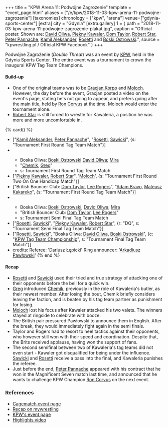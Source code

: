 +++
title = "KPW Arena 11: Podwójne Zagrożenie"
template = "event_page.html"
aliases = ["/e/kpw/2018-11-03-kpw-arena-11-podwojne-zagrozenie"]
[taxonomies]
chronology = ["kpw", "arena"]
venue=["gdynia-sports-center"]
[extra]
city = "Gdynia"
[extra.gallery]
1 = { path = "2018-11-03-kpw-arena-11-podwojne-zagrozenie-plakat.jpg", caption = "Official poster. Shown are: [David Oliwa](@/w/david-oliwa.md), [Piękny Kawaler](@/w/piekny-kawaler.md), [Dom Taylor](@/w/dom-taylor.md), [Robert Star](@/w/robert-star.md), [Peter Pannache](@/w/peter-pannache.md), [Kamil Aleksander](@/w/kamil-aleksander.md), [Rosetti](@/w/rosetti.md) and [Boski Ostrowski](@/w/ostrowski.md).", source = "kpwrestling.pl / Official KPW Facebook" }
+++

Podwójne Zagrożenie (_Double Threat_) was an event by [KPW](@/o/kpw.md), held in the Gdynia Sports Center. The entire event was a tournament to crown the inaugural KPW Tag Team Champions.

#### Build-up

* One of the original teams was to be [Gracjan Korpo](@/w/gracjan-korpo.md) and [Moloch](@/w/moloch.md). However, the day before the event, Gracjan posted a video on the event's page, stating he's not going to appear, and prefers going after the main title, held by [Ron Corvus](@/w/ron-corvus.md) at the time. Moloch would enter the tournament alone.
* [Robert Star](@/w/robert-star.md) is still forced to wrestle for Kawaleria, a position he was more and more uncomfortable in.

{% card() %}
- ["[Kamil Aleksander](@/w/kamil-aleksander.md), [Peter Pannache](@/w/peter-pannache.md)",
  "[Rosetti](@/w/rosetti.md), [Sawicki](@/w/sawicki.md)", {s: "Tournament First Round
      Tag Team Match"}]
- - >
    Boska Oliwa: [Boski Ostrowski](@/w/ostrowski.md)
    [David Oliwa](@/w/david-oliwa.md);
    [Mira](@/w/mira.md)
  - "[Chemik](@/w/chemik.md), [Greg](@/w/greg.md)"
  - s: Tournament First Round Tag Team Match
- ["[Piękny Kawaler](@/w/piekny-kawaler.md), [Robert Star](@/w/robert-star.md)", '[Moloch](@/w/moloch.md)',
  {s: "Tournament First Round Two On One Handicap Match"}]
- ["British Bouncer Club: [Dom Taylor](@/w/dom-taylor.md), [Lee Rogers](@/w/lee-rogers.md)", "[Adam Bravo](@/w/adam-bravo.md),
    [Mateusz Kakareko](@/w/mateusz-kakareko.md)", {s: "Tournament First Round Tag
      Team Match"}]
- - >
    Boska Oliwa: [Boski Ostrowski](@/w/ostrowski.md), 
    [David Oliwa](@/w/david-oliwa.md); 
    [Mira](@/w/mira.md)
  - "British Bouncer Club: [Dom Taylor](@/w/dom-taylor.md), [Lee Rogers](@/w/lee-rogers.md)"
  - s: Tournament Semi Final Tag Team Match
- ["[Rosetti](@/w/rosetti.md), [Sawicki](@/w/sawicki.md)", "[Piękny Kawaler](@/w/piekny-kawaler.md),
    [Robert Star](@/w/robert-star.md)", {r: "DQ", s: "Tournament Semi Final Tag Team
      Match"}]
- ["[Rosetti](@/w/rosetti.md), [Sawicki](@/w/sawicki.md)", "Boska Oliwa: [David Oliwa](@/w/david-oliwa.md),
    [Boski Ostrowski](@/w/ostrowski.md)", {c: "[KPW Tag Team Championship](@/c/kpw-tag-team-championship.md)", s: "Tournament
      Final Tag Team Match"}]
- credits:
    Referee: 'Dariusz Łępicki'
    Ring announcer: '[Arkadiusz Pawłowski](@/w/pan-pawlowski.md)'
{% end %}

#### Recap

* [Rosetti](@/w/rosetti.md) and [Sawicki](@/w/sawicki.md) used their tried and true strategy of attacking one of their opponents before the bell for a quick win.
* [Greg](@/w/greg.md) introduced [Chemik](@/w/chemik.md), previously in the role of Kawaleria's butler, as their newest member. After losing the bout, Chemik briefly considers leaving the faction, and is beaten by his tag team partner as punishment for losing.
* [Moloch](@/w/moloch.md) lost his focus after Kawaler attacked his two valets. The winners stayed at ringside to celebrate with booze.
* The British pair pressured Pawłowski to announce them in English. After the break, they would immediately fight again in the semi finals.
* Taylor and Rogers had to resort to heel tactics against their opponents, who however still won with their speed and coordination. Despite that, the Brits received applause, having won the support of fans.
* The second semifinal between two of Kawaleria's tag teams did not even start - Kawaler got disqualified for being under the influence. [Sawicki](@/w/sawicki.md) and [Rosetti](@/w/rosetti.md) receive a pass into the final, and Kawaleria punishes the referee.
* Just before the end, [Peter Pannache](@/w/peter-pannache.md) appeared with his contract that he won in the Magnificent Seven match last time, and announced that he wants to challenge KPW Champion [Ron Corvus](@/w/ron-corvus.md) on the next event.

### References

* [Cagematch event page](https://www.cagematch.net/?id=1&nr=215484)
* [Recap on mywrestling](https://mywrestling.com.pl/kpw-arena-11-podwojne-zagrozenie-relacja/)
* [KPW's event page](https://kpwrestling.pl/events/kpw-arena-11/)
* [Highlights video](https://www.youtube.com/watch?v=JA-12gIh7Uw)
